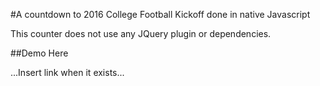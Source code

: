 #A countdown to 2016 College Football Kickoff done in native Javascript

This counter does not use any JQuery plugin or dependencies.

##Demo Here

...Insert link when it exists...